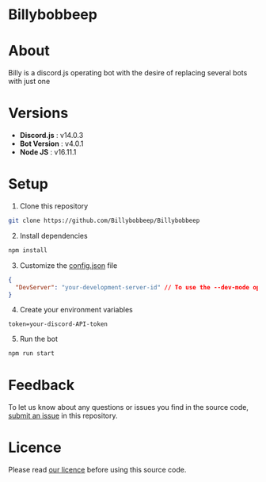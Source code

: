 # Billybobbeep

# About
Billy is a discord.js operating bot with the desire of replacing several bots with just one

# Versions
- **Discord.js** : v14.0.3
- **Bot Version** : v4.0.1
- **Node JS** : v16.11.1

# Setup
1. Clone this repository
```bash
git clone https://github.com/Billybobbeep/Billybobbeep
```
2. Install dependencies
```bash
npm install
```
3. Customize the [config.json](https://github.com/Billybobbeep/Billybobbeep/blob/master/utils/config.json) file
```json
{
  "DevServer": "your-development-server-id" // To use the --dev-mode option on startup
}
```
4. Create your environment variables
```env
token=your-discord-API-token
```
5. Run the bot
```bash
npm run start
```

# Feedback
To let us know about any questions or issues you find in the source code, [submit an issue](https://github.com/Billybobbeep/Billybobbeep/issues) in this repository.

# Licence
Please read [our licence](https://github.com/Billybobbeep/Billybobbeep/blob/master/LICENCE) before using this source code.